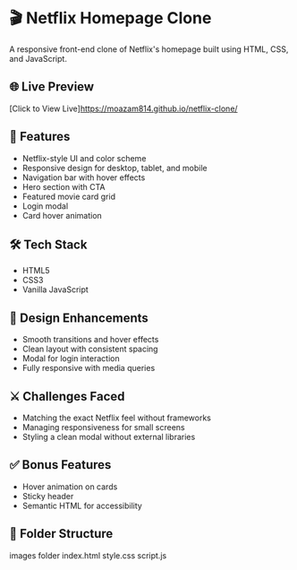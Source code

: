 # 🎬 Netflix Homepage Clone
A responsive front-end clone of Netflix's homepage built using HTML, CSS, and JavaScript.
## 🌐 Live Preview
[Click to View Live]https://moazam814.github.io/netflix-clone/
## 📌 Features
- Netflix-style UI and color scheme
- Responsive design for desktop, tablet, and mobile
- Navigation bar with hover effects
- Hero section with CTA
- Featured movie card grid
- Login modal
- Card hover animation
## 🛠 Tech Stack
- HTML5
- CSS3
- Vanilla JavaScript
## 🎨 Design Enhancements

- Smooth transitions and hover effects
- Clean layout with consistent spacing
- Modal for login interaction
- Fully responsive with media queries
## ⚔ Challenges Faced
- Matching the exact Netflix feel without frameworks
- Managing responsiveness for small screens
- Styling a clean modal without external libraries
## ✅ Bonus Features
- Hover animation on cards
- Sticky header
- Semantic HTML for accessibility
## 📁 Folder Structure
images folder
index.html
style.css
script.js
